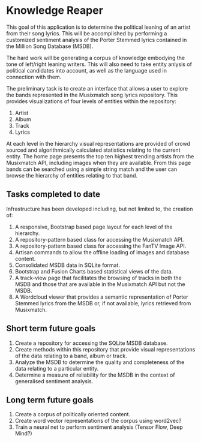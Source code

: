 # Knowledge Reaper

This goal of this application is to determine the political leaning of an artist from their song lyrics. This will be accomplished by performing a customized sentiment analysis of the Porter Stemmed lyrics contained in the Million Song Database (MSDB). 

The hard work will be generating a corpus of knowledge embodying the tone of left/right leaning writers. This will also need to take entity anlysis of political candidates into account, as well as the language used in connection with them.

The preliminary task is to create an interface that allows a user to explore the bands represented in the Musixmatch song lyrics repository. This provides visualizations of four levels of entities within the repository:

1. Artist
2. Album
3. Track
4. Lyrics

At each level in the hierarchy visual representations are provided of crowd sourced and algorithmically calculated statistics relating to the current entity. The home page presents the top ten highest trending artists from the Musixmatch API, including images when they are available. From this page bands can be searched using a simple string match and the user can browse the hierarchy of entities relating to that band.

## Tasks completed to date

Infrastructure has been developed including, but not limited to, the creation of:

1. A responsive, Bootstrap based page layout for each level of the hierarchy.
2. A repository-pattern based class for accessing the Musixmatch API.
3. A repository-pattern based class for accessing the FanTV Image API.
4. Artisan commands to allow the offline loading of images and database content.
5. Consolidated MSDB data in SQLite format.
6. Bootstrap and Fusion Charts based statistical views of the data.
7. A track-view page that facilitates the browsing of tracks in both the MSDB and those that are available in the Musixmatch API but not the MSDB.
8. A Wordcloud viewer that provides a semantic representation of Porter Stemmed lyrics from the MSDB or, if not available, lyrics retrieved from Musixmatch.

## Short term future goals

1. Create a repository for accessing the SQLite MSDB database.
2. Create methods within this repository that provide visual representations of the data relating to a band, album or track.
3. Analyze the MSDB to determine the quality and completeness of the data relating to a particular entity.
4. Determine a measure of reliability for the MSDB in the context of generalised sentiment analysis.

## Long term future goals

1. Create a corpus of politically oriented content.
2. Create word vector representations of the corpus using word2vec?
3. Train a neural net to perform sentiment analysis (Tensor Flow, Deep Mind?)

